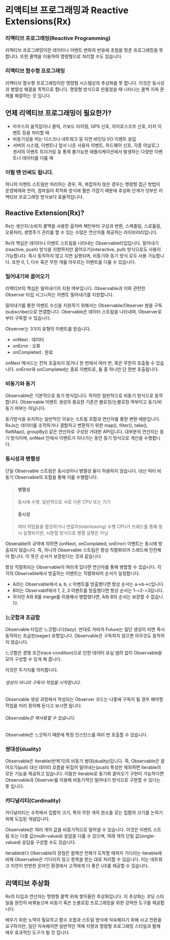 # 리액티브 프로그래밍과 Reactive Extensions(Rx)

### 리액티브 프로그래밍(Reactive Programming)
리액티브 프로그래밍이란 데이터나 이벤트 변화의 반응에 초첨을 맞춘 프로그래밍을 뜻합니다.
또한 콜백을 이용하여 명령형으로 처리할 수도 있습니다.

### 리액티브 함수형 프로그래밍
리액티브 함수형 프로그래밍이란 명령형 시스템상의 추상화를 뜻 합니다.
이것은 동시성과 병렬성 해결을 목적으로 합니다. 명령형 방식으로 만들었을 때 나타나는 콜백 지옥 문제를 해결하는 것 입니다.

## 언제 리액티브 프로그래밍이 필요한가?
* 마우스의 움직임이나 클릭, 키보드 타이핑, GPS 신호, 자이로스코프 신호, 터치 이벤트 등을 처리할 때
* 비동기성을 띠는 디스크나 네트워크 등 지연 바인딩 I/O 이벤트 응답
* 서버의 시스템, 이벤트나 앞서 나온 사용자 이벤트, 하드웨어 신호, 각종 아날로그 센서의 이벤트 트리거링 등 통제 불가능한 애플리케이션에서 발생하는 다양한 이벤트나 데이터를 다룰 때

### 이럴 땐 안써도 됩니다.
하나의 이벤트 스트림만 처리하는 경우, 즉, 복잡하지 않은 경우는 명령형 접근 방법이 운영체제와 언어, 컴파일러 최적화 방식에 훨씬 가깝기 때문에 추상화 단계가 덧부은 리액티브 프로그래밍 방식보다 효율적입니다.

## Reactive Extension(Rx)?
Rx는 생산자/소비자 콜백을 사용한 옵저버 패턴부터 구성과 변환, 스케줄링, 스로틀링, 오류처리, 생명주기 관리를 할 수 있는 수많은 연산자를 제공하는 라이브러리입니다.

Rx의 핵심은 데이터나 이벤트 스트림을 나타내는 Observable타입입니다.
밀어내기(reactive, push) 방식을 지향하지만 끌어오기(interactive, pull) 방식으로도 사용이 가능합니다.
즉시 동작하지 않고 지연 실행되며, 비동기와 동기 방식 모두 사용 가능합니다.
또한 0, 1, 다수 혹은 무한 개를 아우르는 이벤트를 다룰 수 있습니다.

### 밀어내기와 끌어오기
리액티브의 핵심은 밀어내기의 지원 여부입니다.
Observable과 이와 관련한 Observer 타입 시그니처는 이벤트 밀어내기를 지원합니다.

밀어내기를 통한 이벤트 수신을 지원하기 위해서는 Observable/Observer 쌍을 구독(subscribe)으로 연결합니다.
Obervable은 데이터 스트림을 나타내며, Observer로부터 구독할 수 있습니다.

Observer는 3가지 유형의 이벤트를 받습니다.
* onNext : 데이터
* onError : 오류
* onCompleted : 완료

onNext 메서드는 전혀 호출되지 않거나 한 번에서 여러 번, 혹은 무한히 호출될 수 있습니다.
onError와 onComplated는 종료 이벤트로, 둘 중 하나만 단 한번 호출됩니다.

### 비동기와 동기
Observable은 기본적으로 동기 방식입니다. 하지만 일반적으로 비동기 방식으로 동작합니다.
Observable 이벤트 생성의 중요한 기준은 블로킹/논블로킹 여부이고 동기/비동기 여부는 아닙니다.

동기방식을 유지하는 일반적인 이유는 스트림 조합과 연산자를 통한 변환 때문입니다.
RxJs는 데이터를 조작하거나 결합하고 변환하기 위한 map(), filter(), take(), flatMap(), groupBy() 같은 연산자로 구성된 거대한 API입니다.
대부분의 연산자는 동기 방식이며, onNext 안에서 이벤트가 지나가는 동안 동기 방식으로 계산을 수행합니다.

### 동시성과 병렬성
단일 Observable 스트림은 동시성이나 병렬성 둘다 허용하지 않습니다.
대신 여러 비동기 Observable의 조합을 통해 이를 수행합니다.

> #### 병렬성
> 동시에 수행.
> 일반적으로 서로 다른 CPU 또는 기기
> #### 동시성
> 여러 작업들을 합성하거나 번갈아(interleaving) 수행
> CPU가 쓰래드를 통해 동시 실행되지만, 시분할 방식으로 병렬 실행은 아님

Obserable의 규약에 의하면 (onNext, onComplated, onError) 이벤트는 동시에 방출되지 않습니다.
즉, 하나의 Observable 스트림은 항상 직렬화되어 스레드에 안전해야 합니다. 이 뜻은 순서가 보장된다는 것과 같습니다.

항상 직렬화되는 Observable이 여러개 있다면 연산자를 통해 병합할 수 있습니다.
각각의 Observable에서 방출하는 이벤트는 직렬화되어 순서가 일정합니다.

* A라는 Observable에서 a, b, c 이벤트를 방출했다면 항상 순서는 a->b->c입니다.
* B라는 Observablf에서 1, 2, 3 이벤트를 방출했다면 항상 순서는 1->2->3입니다.
* 하지만 A와 B를 merge를 이용해서 병합했다면, A와 B의 순서는 보장할 수 없습니다.

### 느긋함과 조급함
Observable 타입은 느긋합니다(lazy). 반대로 자바의 Future는 일단 생성이 되면 즉시 동작하는 조급한(eager) 유형입니다.
Observable은 구독하지 않으면 아무것도 동작하지 않습니다.

느긋함은 경쟁 조건(race condition)으로 인한 데이터 유실 염려 없이 Observable을 모아 구성할 수 있게 해 줍니다.

이것은 두가지를 의미합니다.

###### 생성이 아니라 구독이 작업을 시작합니다.
Observable 생성 과정에서 작성되는 Observer 코드는 나중에 구독이 될 경우 해야할 작업을 미리 정의해 둔다고 보시면 됩니다.

###### Observable은 재사용할 수 있습니다.
Observable은 느긋하기 때문에 특정 인스턴스를 여러 번 호출할 수 있습니다.

### 쌍대성(duality)
Observable은 iterable(반복기)의 비동기 쌍대(duality)입니다.
즉, Observable은 끌어오기(pull) 대신 데이터 흐름을 뒤집어 밀어내는(push) 특성만 제외하면 iterable의 모든 기능을 제공하고 있습니다.
이말은 iterable로 동기화 끌어오기 구현이 가능하다면 Observable과 Observer를 이용해 비동기적인 밀어내기 방식으로 구현할 수 있다는 뜻 입니다.

### 캬디널리티(Cardinality)
카디널리티는 수학에서 집합의 크기, 특히 무한 개의 원소를 갖는 집합의 크기를 논하기 위해 도입된 개념입니다.

Observable은 여러 개의 값을 비동기적으로 밀어낼 수 있습니다.
이것은 이벤트 스트림 또는 다중 값(multi-valued) 응답을 다룰 수 있으며, 여래 개의 단일 값(single-valued) 응답을 구성할 수도 있습니다.

iterable보다 Obervable의 장점은 컬렉션 전체가 도착할 때까지 기다리는 iterable에 비해 Observable은 기다리지 않고 항목을 받는 대로 처리할 수 있습니다.
이는 네트워크 지연이 빈번한 온라인 환경에서 고객에게 더 좋은 UX를 제공할 수 있습니다.

## 리액티브 추상화
Rx의 타입과 연산자는 명령형 콜백 위에 쌓아올린 추상화입니다.
이 추상화는 코딩 스타일을 완전히 바꿔놓으며 비동기 혹은 논블로킹 프로그래밍을 위한 강력한 도구를 제공합니다.

배우기 위한 노력이 필요하고 함수 조합과 스트림 방식에 익숙해지기 위해 사고 전환을 요구하지만,
일단 익숙해지면 일반적인 객체 지향과 명령형 프로그래밍 스타일과 함께 매우 효과적인 도구가 될 것 입니다.

